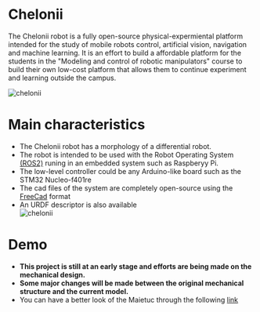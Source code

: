 # Chelonii

The Chelonii robot is a fully open-source physical-expermiental platform intended for the study of mobile robots control, artificial vision, navigation and machine learning. It is an effort to build a affordable platform for the students in the "Modeling and control of robotic manipulators" course to build their own low-cost platform that allows them to continue experiment and learning outside the campus. 

![chelonii](https://user-images.githubusercontent.com/107052856/199276993-6e3d782b-1bfc-4d0a-a100-88c98a269a7a.png)


# Main characteristics
- The Chelonii robot has a morphology of a differential robot. 
- The robot is intended to be used with the Robot Operating System [(ROS2)](https://docs.ros.org/en/humble/index.html) runing in an embedded system such as Raspberyy Pi.
- The low-level controller could be any Arduino-like board such as the STM32 Nucleo-f401re
- The cad files of the system are completely open-source using the [FreeCad](https://www.freecadweb.org/) format
- An URDF descriptor is also available<br>
![chelonii](https://user-images.githubusercontent.com/107052856/199279014-4d2aaa3e-d3a0-4e2c-a154-3214879023ad.gif)

# Demo
- **This project is still at an early stage and efforts are being made on the mechanical design.**
- **Some major changes will be made between the original mechanical structure and the current model.**
- You can have a better look of the Maietuc through the following [link](https://www.youtube.com/watch?v=fcQv88dr8ls)

